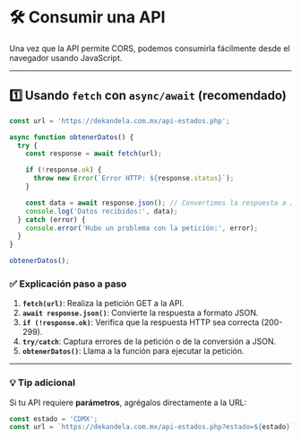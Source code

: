# 🛠️ Consumir una API

Una vez que la API permite CORS, podemos consumirla fácilmente desde el navegador usando JavaScript.

---

## 1️⃣ Usando `fetch` con `async/await` (recomendado)

```javascript
const url = 'https://dekandela.com.mx/api-estados.php';

async function obtenerDatos() {
  try {
    const response = await fetch(url);

    if (!response.ok) {
      throw new Error(`Error HTTP: ${response.status}`);
    }

    const data = await response.json(); // Convertimos la respuesta a JSON
    console.log('Datos recibidos:', data);
  } catch (error) {
    console.error('Hubo un problema con la petición:', error);
  }
}

obtenerDatos();
```

### ✅ Explicación paso a paso

1. **`fetch(url)`**: Realiza la petición GET a la API.
2. **`await response.json()`**: Convierte la respuesta a formato JSON.
3. **`if (!response.ok)`**: Verifica que la respuesta HTTP sea correcta (200-299).
4. **`try/catch`**: Captura errores de la petición o de la conversión a JSON.
5. **`obtenerDatos()`**: Llama a la función para ejecutar la petición.

---

### 💡 Tip adicional

Si tu API requiere **parámetros**, agrégalos directamente a la URL:

```javascript
const estado = 'CDMX';
const url = `https://dekandela.com.mx/api-estados.php?estado=${estado}`;
```
